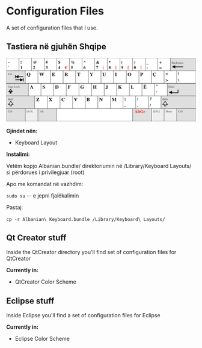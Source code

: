 Configuration Files
===================

A set of configuration files that I use.

Tastiera në gjuhën Shqipe
-------------------------
![Keyboard Layout](https://raw.githubusercontent.com/milot/Configuration-Files/master/Keyboard%20Layout/D1.png)

__Gjindet nën:__

* Keyboard Layout

__Instalimi:__

Vetëm kopjo Albanian.bundle/ direktoriumin në /Library/Keyboard Layouts/ si përdorues i privilegjuar (root)

Apo me komandat në vazhdim:

`sudo su` -- e jepni fjalëkalimin

Pastaj:

`cp -r Albanian\ Keyboard.bundle /Library/Keyboard\ Layouts/`


Qt Creator stuff
------------------------

Inside the QtCreator directory you'll find set of configuration files for QtCreator

__Currently in:__
* QtCreator Color Scheme

Eclipse stuff
-------------------------

Inside Eclipse you'll find a set of configuration files for Eclipse

__Currently in:__
* Eclipse Color Scheme